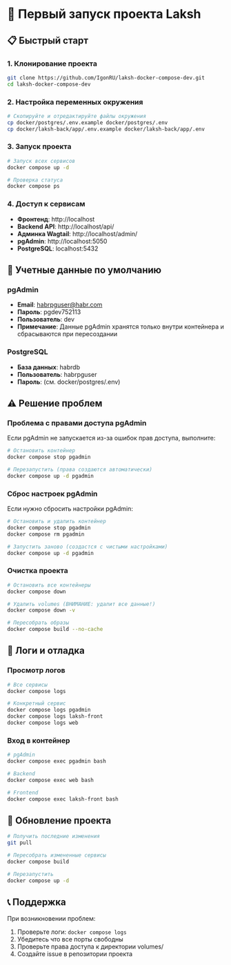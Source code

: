 # 🚀 Первый запуск проекта Laksh

## 📋 Быстрый старт

### 1. Клонирование проекта
```bash
git clone https://github.com/IgonRU/laksh-docker-compose-dev.git
cd laksh-docker-compose-dev
```

### 2. Настройка переменных окружения
```bash
# Скопируйте и отредактируйте файлы окружения
cp docker/postgres/.env.example docker/postgres/.env
cp docker/laksh-back/app/.env.example docker/laksh-back/app/.env
```

### 3. Запуск проекта
```bash
# Запуск всех сервисов
docker compose up -d

# Проверка статуса
docker compose ps
```

### 4. Доступ к сервисам
- **Фронтенд**: http://localhost
- **Backend API**: http://localhost/api/
- **Админка Wagtail**: http://localhost/admin/
- **pgAdmin**: http://localhost:5050
- **PostgreSQL**: localhost:5432

## 🔧 Учетные данные по умолчанию

### pgAdmin
- **Email**: habrpguser@habr.com
- **Пароль**: pgdev752113
- **Пользователь**: dev
- **Примечание**: Данные pgAdmin хранятся только внутри контейнера и сбрасываются при пересоздании

### PostgreSQL
- **База данных**: habrdb
- **Пользователь**: habrpguser
- **Пароль**: (см. docker/postgres/.env)

## ⚠️ Решение проблем

### Проблема с правами доступа pgAdmin
Если pgAdmin не запускается из-за ошибок прав доступа, выполните:
```bash
# Остановить контейнер
docker compose stop pgadmin

# Перезапустить (права создаются автоматически)
docker compose up -d pgadmin
```

### Сброс настроек pgAdmin
Если нужно сбросить настройки pgAdmin:
```bash
# Остановить и удалить контейнер
docker compose stop pgadmin
docker compose rm pgadmin

# Запустить заново (создастся с чистыми настройками)
docker compose up -d pgadmin
```

### Очистка проекта
```bash
# Остановить все контейнеры
docker compose down

# Удалить volumes (ВНИМАНИЕ: удалит все данные!)
docker compose down -v

# Пересобрать образы
docker compose build --no-cache
```

## 📝 Логи и отладка

### Просмотр логов
```bash
# Все сервисы
docker compose logs

# Конкретный сервис
docker compose logs pgadmin
docker compose logs laksh-front
docker compose logs web
```

### Вход в контейнер
```bash
# pgAdmin
docker compose exec pgadmin bash

# Backend
docker compose exec web bash

# Frontend
docker compose exec laksh-front bash
```

## 🔄 Обновление проекта

```bash
# Получить последние изменения
git pull

# Пересобрать измененные сервисы
docker compose build

# Перезапустить
docker compose up -d
```

## 📞 Поддержка

При возникновении проблем:
1. Проверьте логи: `docker compose logs`
2. Убедитесь что все порты свободны
3. Проверьте права доступа к директории volumes/
4. Создайте issue в репозитории проекта
